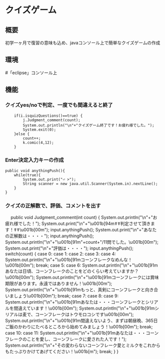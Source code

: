 # クイズゲーム<br>

## 概要<br> 
初学一ヶ月で復習の意味も込め、javaコンソール上で簡単なクイズゲームの作成

## 環境<br>
#「eclipse」コンソール上

## 機能<br>

### クイズyes/noで判定、一度でも間違えると終了<br>
		if(i.isquizQuestions()==true) {
			j.Judgment_comment(count);
			System.out.println("\n"+"クイズゲーム終了です！お疲れ様でした。");
			System.exit(0);
		}else {
			count++;
			k.comic(4,12);
		}

### Enter決定入力キーの作成<br>
	public void anythingPush(){
		while(true){
			System.out.print("⏎ >");
			String scanner = new java.util.Scanner(System.in).nextLine();
		}
	}

### クイズの正解数で、評価、コメントを出す<br>
　	public  void Judgment_comment(int count) {
		System.out.println("\n"+"お疲れ様でした！");
		System.out.print("\n"+"\u001b[94m☤☤判定させて頂きます！☤☤\u001b[00m");
		input.anythingPush();
		System.out.print("\n"+"あなたの正解数は・・・・");
		input.anythingPush();
		System.out.println("\n"+"\u001b[91m"+count+"/11問でした。\u001b[00m");
		System.out.print("\n"+"評価は・・・・");
		input.anythingPush();
		switch(count) {
			case 0:
		     	case 1:
		     	case 2:
		      	case 3:
		     	case 4:
				System.out.println("\n"+"\u001b[91mコーンフレークなめんな！\u001b[00m");
				break;
		     	case 5:
		     	case 6:
				System.out.println("\n"+"\u001b[91mあなたは日頃、コーンフレークのことをどのくらい考えていますか？\u001b[00m");
				System.out.println("\n"+"\u001b[91mコーンフレークには賞味期限があります。永遠ではありません！\u001b[00m");
				System.out.println("\n"+"\u001b[91mもっと、真剣にコーンフレークと向き合いましょう\u001b[00m");
				break;
		     	case 7:
		      	case 8:
		      	case 9:
				System.out.println("\n"+"\u001b[91mあなたは・・・コーンフレークとシリアルを間違えています！\u001b[00m");
				System.out.println("\n"+"\u001b[91mシリアルは麦で、コーンフレークはトウモロコシです\u001b[00m");
				System.out.println("\n"+"\u001b[91m間違えないよう、まずは朝昼晩、365日ご飯のかわりにたべるところから始めてみましょう！\u001b[00m");
				break;
		      	case 10:
		      	case 11:
				System.out.println("\n"+"\u001b[91mあなたは・・・コーンフレークのことを愛し、コーンフレークに愛された人です！");
				System.out.println("\n"+"その変わらないコーンフレーク愛とミルクをこれからもたっぷりかけてあげてください！\u001b[m");
			break;
		}
	}
